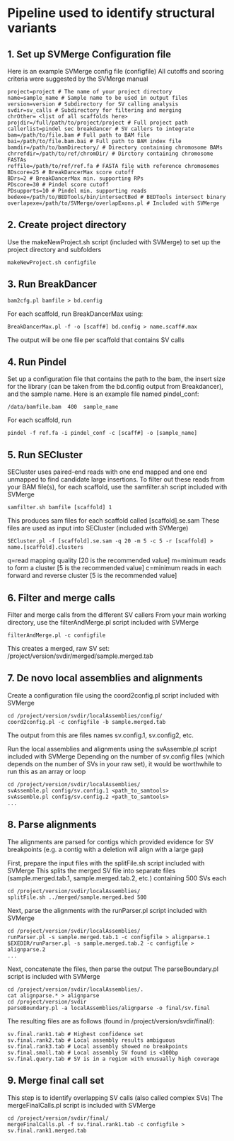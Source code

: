 # Pipeline used to identify structural variants

## 1. Set up SVMerge Configuration file

Here is an example SVMerge config file (configfile)
All cutoffs and scoring criteria were suggested by the SVMerge manual

	project=project # The name of your project directory
	name=sample_name # Sample name to be used in output files
	version=version # Subdirectory for SV calling analysis
	svdir=sv_calls # Subdirectory for filtering and merging
	chrOther= <list of all scaffolds here>
	projdir=/full/path/to/project/project # Full project path
	callerlist=pindel sec breakdancer # SV callers to integrate
	bam=/path/to/file.bam # Full path to BAM file
	bai=/path/to/file.bam.bai # Full path to BAM index file
	bamdir=/path/to/bamDirectory/ # Directory containing chromosome BAMs
	chrrefdir=/path/to/ref/chromDir/ # Dirctory containing chromosome FASTAs
	reffile=/path/to/ref/ref.fa # FASTA file with reference chromosomes
	BDscore=25 # BreakDancerMax score cutoff
	BDrs=2 # BreakDancerMax min. supporting RPs
	PDscore=30 # Pindel score cutoff
	PDsupports=10 # Pindel min. supporting reads
	bedexe=/path/to/BEDTools/bin/intersectBed # BEDTools intersect binary
	overlapexe=/path/to/SVMerge/overlapExons.pl # Included with SVMerge

## 2. Create project directory

Use the makeNewProject.sh script (included with SVMerge) to set up the project directory and subfolders

	makeNewProject.sh configfile

## 3. Run BreakDancer

	bam2cfg.pl bamfile > bd.config

For each scaffold, run BreakDancerMax using:

	BreakDancerMax.pl -f -o [scaff#] bd.config > name.scaff#.max

The output will be one file per scaffold that contains SV calls

## 4. Run Pindel

Set up a configuration file that contains the path to the bam, the insert size for the library (can be taken from the bd.config output from Breakdancer), and the sample name.
Here is an example file named pindel_conf:

	/data/bamfile.bam  400  sample_name

For each scaffold, run

	pindel -f ref.fa -i pindel_conf -c [scaff#] -o [sample_name]

## 5. Run SECluster

SECluster uses paired-end reads with one end mapped and one end unmapped to find candidate large insertions.
To filter out these reads from your BAM file(s), for each scaffold, use the samfilter.sh script included with SVMerge

	samfilter.sh bamfile [scaffold] 1

This produces sam files for each scaffold called [scaffold].se.sam
These files are used as input into SECluster (included with SVMerge)

	SECluster.pl -f [scaffold].se.sam -q 20 -m 5 -c 5 -r [scaffold] > name.[scaffold].clusters

q=read mapping quality [20 is the recommended value]
m=minimum reads to form a cluster [5 is the recommended value]
c=minimum reads in each forward and reverse cluster [5 is the recommended value]

## 6. Filter and merge calls

Filter and merge calls from the different SV callers
From your main working directory, use the filterAndMerge.pl script included with SVMerge

	filterAndMerge.pl -c configfile

This creates a merged, raw SV set: /project/version/svdir/merged/sample.merged.tab

## 7. De novo local assemblies and alignments

Create a configuration file using the coord2config.pl script included with SVMerge

	cd /project/version/svdir/localAssemblies/config/
	coord2config.pl -c configfile -b sample.merged.tab

The output from this are files names sv.config.1, sv.config2, etc.

Run the local assemblies and alignments using the svAssemble.pl script included with SVMerge
Depending on the number of sv.config files (which depends on the number of SVs in your raw set), it would be worthwhile to run this as an array or loop

	cd /project/version/svdir/localAssemblies/
	svAssemble.pl config/sv.config.1 <path_to_samtools>
	svAssemble.pl config/sv.config.2 <path_to_samtools>
	...

## 8. Parse alignments

The alignments are parsed for contigs which provided evidence for SV breakpoints
(e.g. a contig with a deletion will align with a large gap)

First, prepare the input files with the splitFile.sh script included with SVMerge
This splits the merged SV file into separate files (sample.merged.tab.1, sample.merged.tab.2, etc.) containing 500 SVs each

	cd /project/version/svdir/localAssemblies/
	splitFile.sh ../merged/sample.merged.bed 500

Next, parse the alignments with the runParser.pl script included with SVMerge

	cd /project/version/svdir/localAssemblies/
	runParser.pl -s sample.merged.tab.1 -c configfile > alignparse.1
	$EXEDIR/runParser.pl -s sample.merged.tab.2 -c configfile > alignparse.2
	...

Next, concatenate the files, then parse the output
The parseBoundary.pl script is included with SVMerge

	cd /project/version/svdir/localAssemblies/.
	cat alignparse.* > alignparse
	cd /project/version/svdir
	parseBoundary.pl -a localAssemblies/alignparse -o final/sv.final

The resulting files are as follows (found in /project/version/svdir/final/):

	sv.final.rank1.tab # Highest confidence set
	sv.final.rank2.tab # Local assembly results ambiguous
	sv.final.rank3.tab # Local assembly showed no breakpoints
	sv.final.small.tab # Local assembly SV found is <100bp
	sv.final.query.tab # SV is in a region with unusually high coverage

## 9. Merge final call set

This step is to identify overlapping SV calls (also called complex SVs)
The mergeFinalCalls.pl script is included with SVMerge

	cd /project/version/svdir/final/
	mergeFinalCalls.pl -f sv.final.rank1.tab -c configfile > sv.final.rank1.merged.tab
